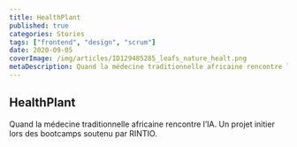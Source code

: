 ```yaml
---
title: HealthPlant
published: true
categories: Stories
tags: ["frontend", "design", "scrum"]
date: 2020-09-05
coverImage: /img/articles/ID129485285_leafs_nature_healt.png
metaDescription: Quand la médecine traditionnelle africaine rencontre l’IA. Un projet initier lors des bootcamps soutenu par RINTIO.
---
```


## HealthPlant

Quand la médecine traditionnelle africaine rencontre l’IA. Un projet initier lors des bootcamps soutenu par RINTIO.
